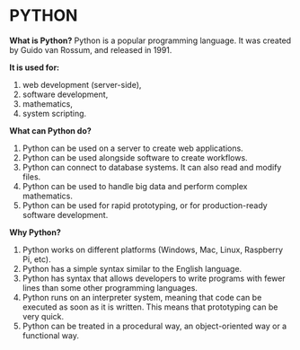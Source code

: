 # PYTHON

**What is Python?**
Python is a popular programming language. It was created by Guido van Rossum, and released in 1991.

**It is used for:**
1. web development (server-side),
2. software development,
3. mathematics,
4. system scripting.

**What can Python do?**
1. Python can be used on a server to create web applications.
2. Python can be used alongside software to create workflows.
3. Python can connect to database systems. It can also read and modify files.
4. Python can be used to handle big data and perform complex mathematics.
5. Python can be used for rapid prototyping, or for production-ready software development.

**Why Python?**
1. Python works on different platforms (Windows, Mac, Linux, Raspberry Pi, etc).
2. Python has a simple syntax similar to the English language.
3. Python has syntax that allows developers to write programs with fewer lines than some other programming languages.
4. Python runs on an interpreter system, meaning that code can be executed as soon as it is written. This means that prototyping can be very quick.
5. Python can be treated in a procedural way, an object-oriented way or a functional way.
